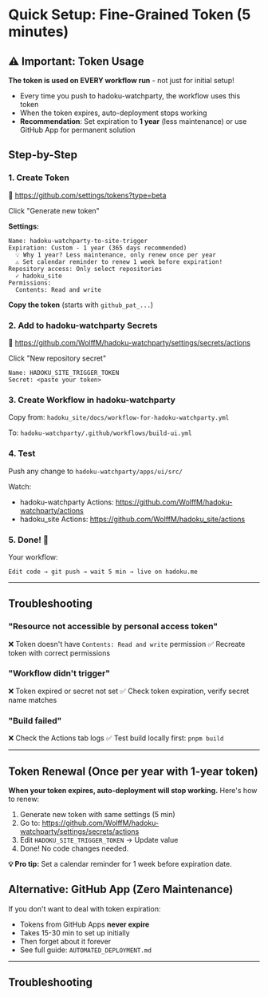 # Quick Setup: Fine-Grained Token (5 minutes)

## ⚠️ Important: Token Usage

**The token is used on EVERY workflow run** - not just for initial setup!
- Every time you push to hadoku-watchparty, the workflow uses this token
- When the token expires, auto-deployment stops working
- **Recommendation**: Set expiration to **1 year** (less maintenance) or use GitHub App for permanent solution

## Step-by-Step

### 1. Create Token
🔗 https://github.com/settings/tokens?type=beta

Click "Generate new token"

**Settings:**
```
Name: hadoku-watchparty-to-site-trigger
Expiration: Custom - 1 year (365 days recommended)
  💡 Why 1 year? Less maintenance, only renew once per year
  ⚠️ Set calendar reminder to renew 1 week before expiration!
Repository access: Only select repositories
  ✓ hadoku_site
Permissions:
  Contents: Read and write
```

**Copy the token** (starts with `github_pat_...`)

### 2. Add to hadoku-watchparty Secrets
🔗 https://github.com/WolffM/hadoku-watchparty/settings/secrets/actions

Click "New repository secret"

```
Name: HADOKU_SITE_TRIGGER_TOKEN
Secret: <paste your token>
```

### 3. Create Workflow in hadoku-watchparty

Copy from: `hadoku_site/docs/workflow-for-hadoku-watchparty.yml`

To: `hadoku-watchparty/.github/workflows/build-ui.yml`

### 4. Test

Push any change to `hadoku-watchparty/apps/ui/src/`

Watch:
- hadoku-watchparty Actions: https://github.com/WolffM/hadoku-watchparty/actions
- hadoku_site Actions: https://github.com/WolffM/hadoku_site/actions

### 5. Done! 🎉

Your workflow:
```
Edit code → git push → wait 5 min → live on hadoku.me
```

---

## Troubleshooting

### "Resource not accessible by personal access token"
❌ Token doesn't have `Contents: Read and write` permission
✅ Recreate token with correct permissions

### "Workflow didn't trigger"
❌ Token expired or secret not set
✅ Check token expiration, verify secret name matches

### "Build failed"
❌ Check the Actions tab logs
✅ Test build locally first: `pnpm build`

---

## Token Renewal (Once per year with 1-year token)

**When your token expires, auto-deployment will stop working.** Here's how to renew:

1. Generate new token with same settings (5 min)
2. Go to: https://github.com/WolffM/hadoku-watchparty/settings/secrets/actions
3. Edit `HADOKU_SITE_TRIGGER_TOKEN` → Update value
4. Done! No code changes needed.

**💡 Pro tip:** Set a calendar reminder for 1 week before expiration date.

## Alternative: GitHub App (Zero Maintenance)

If you don't want to deal with token expiration:
- Tokens from GitHub Apps **never expire**
- Takes 15-30 min to set up initially
- Then forget about it forever
- See full guide: `AUTOMATED_DEPLOYMENT.md`

---

## Troubleshooting
